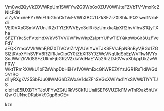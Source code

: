 Vm0wd2QyVkZOVWRpUm1SWFYwZG9WbGx0ZUV0WFJteFZVbTVrVmxKc2NIcFdN
alZyVmxVeFYxWnFUbGhoCk1VcFVWbXBCZUZkSFZrZGlSbkJPQ2swd1NrbFdi
VEI0VXpGSmVWUnJiR2xTYlZKWVEyc3dlRk5zUmxkaQpXR2hvVlhwS1QyTXha
SFZTYkdScFVteHdXVkV5TVV0WFIwWkpZa1prYUFwTlZYQkpWbGh3UzFVeFdY
aFQKYmxaVVlrWmFjRlZ0TlVOV1ZrVjVUVlYwVTJKSFVscFpNRnByVjBGd1ZG
SlZjRVpXYlhSVFV6RlZlRlJyClpGY0tZbXR3Y0ZWcVNqUldSbEpWVTIwNVYx
SnJWalZhVldSSFZURmFjbGRzV2xkaVdHaE1Wa2RrZDJGVwpXbkppUkZwWFRW
WktTRmRXWkU1bFZsWnpDbHBHV1V0WmExcGhWREZXYzJGR1RsTldiWGd3V1RO
d1IyRXgKV25SbFJuQllWMGhDZWxaV1dsZFhSVGxXWlVad1YxSlVWbTlYYTJS
clpHeE5lUXBTYTJoUFYwZGtURkV5Ck1UUmliSEF6VUZRd1MwTnRXak5hUVQw
OUNncDRabVk9Cgp6bGE=

kzn